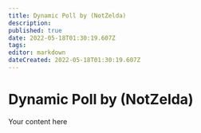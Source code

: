 ```yaml
---
title: Dynamic Poll by (NotZelda)
description: 
published: true
date: 2022-05-18T01:30:19.607Z
tags: 
editor: markdown
dateCreated: 2022-05-18T01:30:19.607Z
---
```


# Dynamic Poll by (NotZelda)
Your content here